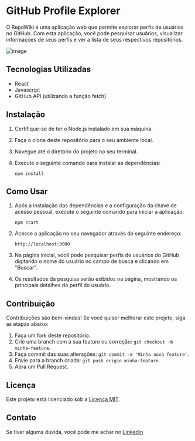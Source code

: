 # GitHub Profile Explorer

O RepoWiki é uma aplicação web que permite explorar perfis de usuários no GitHub. Com esta aplicação, você pode pesquisar usuários, 
visualizar informações de seus perfis e ver a lista de seus respectivos repositórios.

![image](https://github.com/livnascimento/repowiki/assets/51425339/d7894f1d-e3f2-4b35-aad9-38207b36c371)

## Tecnologias Utilizadas

- React
- Javascript
- GitHub API (utilizando a função fetch)

## Instalação

1. Certifique-se de ter o Node.js instalado em sua máquina.
2. Faça o clone deste repositório para o seu ambiente local.
3. Navegue até o diretório do projeto no seu terminal.
4. Execute o seguinte comando para instalar as dependências:

   ```
   npm install
   ```

## Como Usar

1. Após a instalação das dependências e a configuração da chave de acesso pessoal, execute o seguinte comando para iniciar a aplicação:

   ```
   npm start
   ```

2. Acesse a aplicação no seu navegador através do seguinte endereço:

   ```
   http://localhost:3000
   ```

3. Na página inicial, você pode pesquisar perfis de usuários do GitHub digitando o nome do usuário no campo de busca e clicando em "Buscar".
4. Os resultados da pesquisa serão exibidos na página, mostrando os principais detalhes do perfil do usuário.

## Contribuição

Contribuições são bem-vindas! Se você quiser melhorar este projeto, siga as etapas abaixo:

1. Faça um fork deste repositório.
2. Crie uma branch com a sua feature ou correção: `git checkout -b minha-feature`.
3. Faça commit das suas alterações: `git commit -m 'Minha nova feature'`.
4. Envie para a branch criada: `git push origin minha-feature`.
5. Abra um Pull Request.

## Licença

Este projeto está licenciado sob a [Licença MIT](LICENSE).

## Contato

Se tiver alguma dúvida, você pode me achar no [Linkedin](https://www.linkedin.com/in/liviarnascimento/)
